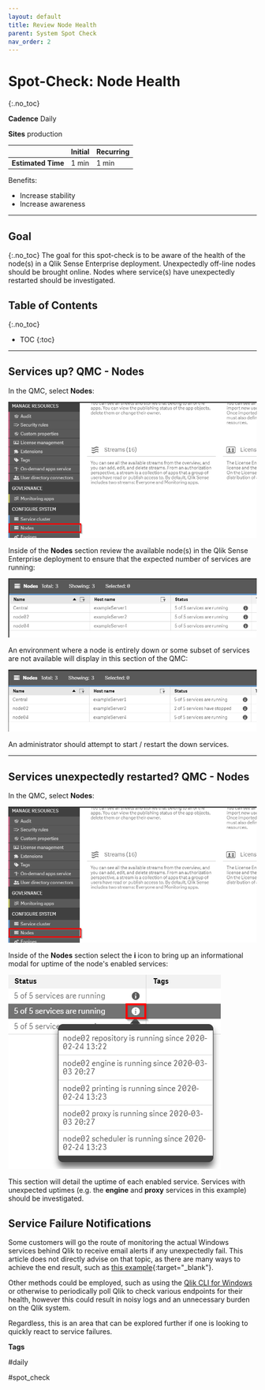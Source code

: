 ```yaml
---
layout: default
title: Review Node Health
parent: System Spot Check
nav_order: 2
---
```


# Spot-Check: Node Health
{:.no_toc}

**Cadence** <span class="label cadence">Daily</span>

**Sites** <span class="label prod">production</span>


|                                  		                    | Initial | Recurring  |
|---------------------------------------------------------|---------|------------|
| <i class="far fa-clock fa-sm"></i> **Estimated Time**   | 1 min   | 1 min      |

Benefits:

  - Increase stability
  - Increase awareness
  
-------------------------

## Goal
{:.no_toc}
The goal for this spot-check is to be aware of the health of the node(s) in a Qlik Sense Enterprise deployment. Unexpectedly off-line nodes should be brought online. Nodes where service(s) have unexpectedly restarted should be investigated.

## Table of Contents
{:.no_toc}

* TOC
{:toc}
-------------------------

## Services up? QMC - Nodes

In the QMC, select **Nodes**:

![nodes-1.png](images/nodes-1.png)

Inside of the **Nodes** section review the available node(s) in the Qlik Sense Enterprise deployment to ensure that the expected number of services are running:

![nodes-2.png](images/nodes-2.png)

An environment where a node is entirely down or some subset of services are not available will display in this section of the QMC:

![nodes-3.png](images/nodes-3.png)

An administrator should attempt to start / restart the down services.

-------------------------

## Services unexpectedly restarted? QMC - Nodes

In the QMC, select **Nodes**:

![nodes-1.png](images/nodes-1.png)

Inside of the **Nodes** section select the **i** icon to bring up an informational modal for uptime of the node's enabled services:

![nodes-4.png](images/nodes-4.png)

This section will detail the uptime of each enabled service. Services with unexpected uptimes (e.g. the **engine** and **proxy** services in this example) should be investigated.

## Service Failure Notifications

Some customers will go the route of monitoring the actual Windows services behind Qlik to receive email alerts if any unexpectedly fail. This article does not directly advise on that topic, as there are many ways to achieve the end result, such as [this example](https://clusteringformeremortals.com/2018/10/29/step-by-step-how-to-trigger-an-email-alert-when-a-windows-service-starts-or-stops-on-windows-server-2016/){:target="_blank"}.

Other methods could be employed, such as using the [Qlik CLI for Windows](../tooling/qlik_cli.md) or otherwise to periodically poll Qlik to check various endpoints for their health, however this could result in noisy logs and an unnecessary burden on the Qlik system.

Regardless, this is an area that can be explored further if one is looking to quickly react to service failures.

**Tags**

#daily

#spot_check

&nbsp;

